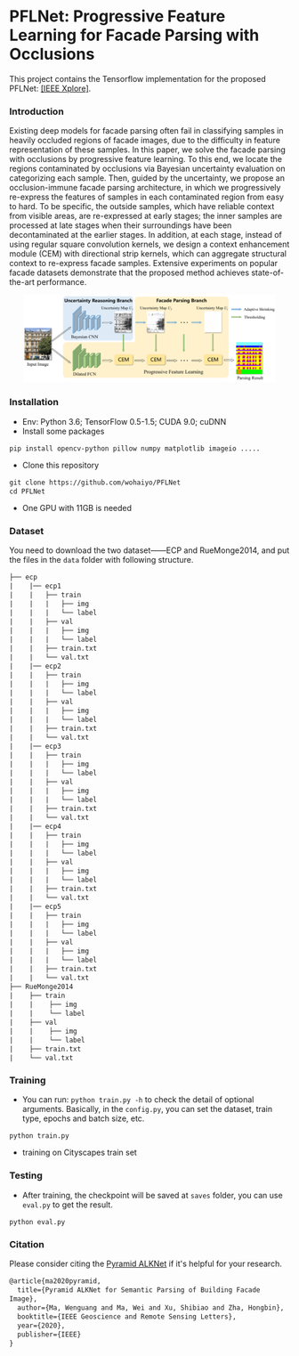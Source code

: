 # PFLNet: Progressive Feature Learning for Facade Parsing with Occlusions

This project contains the Tensorflow implementation for the proposed PFLNet: [[IEEE Xplore]](https://ieeexplore.ieee.org/document/9097171).

### Introduction
Existing deep models for facade parsing often fail in classifying samples in heavily occluded regions of facade images, due to the difficulty in feature representation of these samples. In this paper, we solve the facade parsing with occlusions by progressive feature learning. To this end, we locate the regions contaminated by occlusions via Bayesian uncertainty evaluation on categorizing each sample. Then, guided by the uncertainty, we propose an occlusion-immune facade parsing architecture, in which we progressively re-express the features of samples in each contaminated region from easy to hard. To be specific, the outside samples, which have reliable context from visible areas, are re-expressed at early stages; the inner samples are processed at late stages when their surroundings have been decontaminated at the earlier stages. In addition, at each stage, instead of using regular square convolution kernels, we design a context enhancement module (CEM) with directional strip kernels, which can aggregate structural context to re-express facade samples. Extensive experiments on popular facade datasets demonstrate that the proposed method achieves state-of-the-art performance.
<p align="center"><img width="90%" src="data/framework_pflnet.png" /></p>

### Installation
- Env: Python 3.6; TensorFlow 0.5-1.5; CUDA 9.0; cuDNN
- Install some packages
```
pip install opencv-python pillow numpy matplotlib imageio .....
```
- Clone this repository
```
git clone https://github.com/wohaiyo/PFLNet
cd PFLNet
```
- One GPU with 11GB is needed

### Dataset
You need to download the two dataset——ECP and RueMonge2014, and put the files in the `data` folder with following structure.
```
├── ecp
|    |── ecp1
|    |   ├── train
|    |   |   ├── img
|    |   |   └── label
|    |   ├── val
|    |   |   ├── img
|    |   |   └── label
|    |   ├── train.txt
|    |   └── val.txt
|    |── ecp2
|    |   ├── train
|    |   |   ├── img
|    |   |   └── label
|    |   ├── val
|    |   |   ├── img
|    |   |   └── label
|    |   ├── train.txt
|    |   └── val.txt
|    |── ecp3
|    |   ├── train
|    |   |   ├── img
|    |   |   └── label
|    |   ├── val
|    |   |   ├── img
|    |   |   └── label
|    |   ├── train.txt
|    |   └── val.txt
|    |── ecp4
|    |   ├── train
|    |   |   ├── img
|    |   |   └── label
|    |   ├── val
|    |   |   ├── img
|    |   |   └── label
|    |   ├── train.txt
|    |   └── val.txt
|    |── ecp5
|    |   ├── train
|    |   |   ├── img
|    |   |   └── label
|    |   ├── val
|    |   |   ├── img
|    |   |   └── label
|    |   ├── train.txt
|    |   └── val.txt
├── RueMonge2014
|    ├── train
|    |    ├── img
|    |    └── label
|    ├── val
|    |    ├── img
|    |    └── label
|    ├── train.txt
|    └── val.txt           
```

### Training

- You can run: `python train.py -h` to check the detail of optional arguments.
Basically, in the `config.py`, you can set the dataset, train type, epochs and batch size, etc.
```
python train.py
```
- training on Cityscapes train set


### Testing
- After training, the checkpoint will be saved at `saves` folder, you can use `eval.py` to get the result.
```
python eval.py
```

### Citation

Please consider citing the [Pyramid ALKNet](https://ieeexplore.ieee.org/document/9097171) if it's helpful for your research.
```
@article{ma2020pyramid,
  title={Pyramid ALKNet for Semantic Parsing of Building Facade Image},
  author={Ma, Wenguang and Ma, Wei and Xu, Shibiao and Zha, Hongbin},
  booktitle={IEEE Geoscience and Remote Sensing Letters},
  year={2020},
  publisher={IEEE}
}